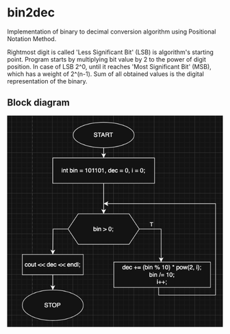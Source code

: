 # bin2dec

Implementation of binary to decimal conversion algorithm using Positional Notation Method.

Rightmost digit is called 'Less Significant Bit' (LSB) is algorithm's starting point. Program starts by multiplying bit value by 2 to the power of digit position.
In case of LSB 2^0, until it reaches 'Most Significant Bit' (MSB), which has a weight of 2^(n-1). Sum of all obtained values is the digital representation of the binary.

## Block diagram

![bin2dec algorithm block diagram](../../images/bin2dec.png)
